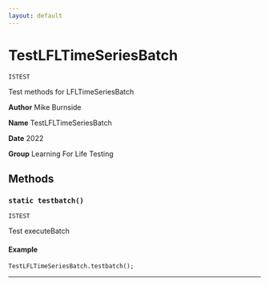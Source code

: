 ```yaml
---
layout: default
---
```


# TestLFLTimeSeriesBatch

`ISTEST`

Test methods for LFLTimeSeriesBatch

**Author** Mike Burnside

**Name** TestLFLTimeSeriesBatch

**Date** 2022

**Group** Learning For Life Testing

## Methods

### `static testbatch()`

`ISTEST`

Test executeBatch

#### Example

```apex
TestLFLTimeSeriesBatch.testbatch();
```

---
